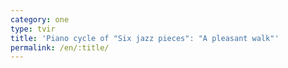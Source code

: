 ```yaml
---
category: one
type: tvir
title: 'Piano cycle of "Six jazz pieces": "A pleasant walk"'
permalink: /en/:title/
---
```


